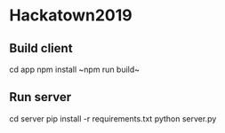 # Hackatown2019

## Build client
cd app
npm install
~npm run build~

## Run server

cd server
pip install -r requirements.txt
python server.py
